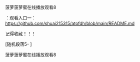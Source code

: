 菠萝菠萝蜜在线播放观看8

：观看入口一：https://github.com/shuai215315/atofdh/blob/main/README.md


记得收藏！！！



[随机段落5-
]






菠萝菠萝蜜在线播放观看8
